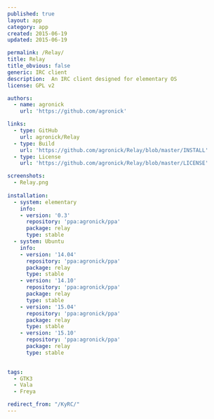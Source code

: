 ```yaml
---
published: true
layout: app
category: app
created: 2015-06-19
updated: 2015-06-19

permalink: /Relay/
title: Relay
title_obvious: false
generic: IRC client
description:  An IRC client designed for elementary OS
license: GPL v2

authors:
  - name: agronick
    url: 'https://github.com/agronick'

links:
  - type: GitHub
    url: agronick/Relay
  - type: Build
    url: 'https://github.com/agronick/Relay/blob/master/INSTALL'
  - type: License
    url: 'https://github.com/agronick/Relay/blob/master/LICENSE'

screenshots:
  - Relay.png
    
installation:
  - system: elementary
    info:
    - version: '0.3'
      repository: 'ppa:agronick/ppa'
      package: relay
      type: stable
  - system: Ubuntu
    info:
    - version: '14.04'
      repository: 'ppa:agronick/ppa'
      package: relay
      type: stable
    - version: '14.10'
      repository: 'ppa:agronick/ppa'
      package: relay
      type: stable
    - version: '15.04'
      repository: 'ppa:agronick/ppa'
      package: relay
      type: stable
    - version: '15.10'
      repository: 'ppa:agronick/ppa'
      package: relay
      type: stable

    
tags:
  - GTK3
  - Vala
  - Freya

redirect_from: "/KyRC/"
---
```

